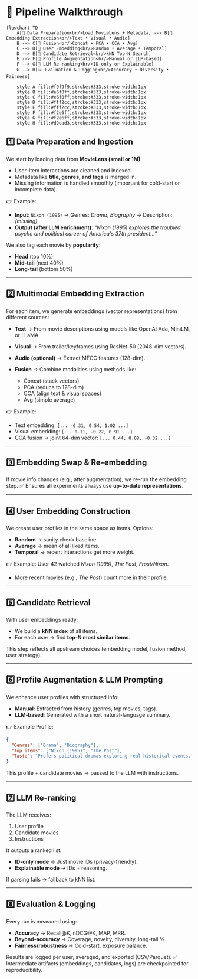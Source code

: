 # 👣 Pipeline Walkthrough

```mermaid
flowchart TD
    A[📂 Data Preparation<br/>Load MovieLens + Metadata] --> B[🧩 Embedding Extraction<br/>Text • Visual • Audio]
    B --> C[🔀 Fusion<br/>Concat • PCA • CCA • Avg]
    C --> D[👤 User Embedding<br/>Random • Average • Temporal]
    D --> E[🔎 Candidate Retrieval<br/>kNN Top-N Search]
    E --> F[📝 Profile Augmentation<br/>Manual or LLM-based]
    F --> G[🤖 LLM Re-ranking<br/>ID-only or Explainable]
    G --> H[📊 Evaluation & Logging<br/>Accuracy • Diversity • Fairness]

    style A fill:#f9f9f9,stroke:#333,stroke-width:1px
    style B fill:#e6f0ff,stroke:#333,stroke-width:1px
    style C fill:#e6f0ff,stroke:#333,stroke-width:1px
    style D fill:#fff2cc,stroke:#333,stroke-width:1px
    style E fill:#fff2cc,stroke:#333,stroke-width:1px
    style F fill:#f2e6ff,stroke:#333,stroke-width:1px
    style G fill:#f2e6ff,stroke:#333,stroke-width:1px
    style H fill:#d9ead3,stroke:#333,stroke-width:1px
```

## 1️⃣ Data Preparation and Ingestion

We start by loading data from **MovieLens (small or 1M)**.

* User–item interactions are cleaned and indexed.
* Metadata like **title, genres, and tags** is merged in.
* Missing information is handled smoothly (important for cold-start or incomplete data).

👉 Example:

* **Input**: `Nixon (1995)` → Genres: *Drama, Biography* → Description: *(missing)*
* **Output (after LLM enrichment)**:
  *“Nixon (1995) explores the troubled psyche and political career of America's 37th president...”*

We also tag each movie by **popularity**:

* **Head** (top 10%)
* **Mid-tail** (next 40%)
* **Long-tail** (bottom 50%)

---

## 2️⃣ Multimodal Embedding Extraction

For each item, we generate embeddings (vector representations) from different sources:

* **Text** → From movie descriptions using models like OpenAI Ada, MiniLM, or LLaMA.
* **Visual** → From trailer/keyframes using ResNet-50 (2048-dim vectors).
* **Audio (optional)** → Extract MFCC features (128-dim).
* **Fusion** → Combine modalities using methods like:

  * Concat (stack vectors)
  * PCA (reduce to 128-dim)
  * CCA (align text & visual spaces)
  * Avg (simple average)

👉 Example:

* Text embedding: `[... -0.31, 0.54, 1.02 ...]`
* Visual embedding: `[... 0.11, -0.22, 0.91 ...]`
* CCA fusion → joint 64-dim vector: `[... 0.44, 0.08, -0.32 ...]`

---

## 3️⃣ Embedding Swap & Re-embedding

If movie info changes (e.g., after augmentation), we re-run the embedding step.
✅ Ensures all experiments always use **up-to-date representations**.

---

## 4️⃣ User Embedding Construction

We create user profiles in the same space as items. Options:

* **Random** → sanity check baseline.
* **Average** → mean of all liked items.
* **Temporal** → recent interactions get more weight.

👉 Example:
User 42 watched *Nixon (1995)*, *The Post*, *Frost/Nixon*.

* More recent movies (e.g., *The Post*) count more in their profile.

---

## 5️⃣ Candidate Retrieval

With user embeddings ready:

* We build a **kNN index** of all items.
* For each user → find **top-N most similar items**.

This step reflects all upstream choices (embedding model, fusion method, user strategy).

---

## 6️⃣ Profile Augmentation & LLM Prompting

We enhance user profiles with structured info:

* **Manual**: Extracted from history (genres, top movies, tags).
* **LLM-based**: Generated with a short natural-language summary.

👉 Example Profile:

```json
{
  "Genres": ["Drama", "Biography"],
  "Top items": ["Nixon (1995)", "The Post"],
  "Taste": "Prefers political dramas exploring real historical events."
}
```

This profile + candidate movies → passed to the LLM with instructions.

---

## 7️⃣ LLM Re-ranking

The LLM receives:

1. User profile
2. Candidate movies
3. Instructions

It outputs a ranked list.

* **ID-only mode** → Just movie IDs (privacy-friendly).
* **Explainable mode** → IDs + reasoning.

If parsing fails → fallback to kNN list.

---

## 8️⃣ Evaluation & Logging

Every run is measured using:

* **Accuracy** → Recall\@K, nDCG\@K, MAP, MRR.
* **Beyond-accuracy** → Coverage, novelty, diversity, long-tail %.
* **Fairness/robustness** → Cold-start, exposure balance.

Results are logged per user, averaged, and exported (CSV/Parquet).
✅ Intermediate artifacts (embeddings, candidates, logs) are checkpointed for reproducibility.